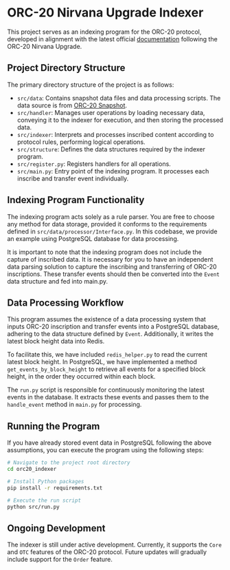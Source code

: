 # ORC-20 Nirvana Upgrade Indexer

This project serves as an indexing program for the ORC-20 protocol, developed in alignment with the latest official [documentation](https://orc20protocol.gitbook.io/orc-20-protocol/) following the ORC-20 Nirvana Upgrade.

## Project Directory Structure

The primary directory structure of the project is as follows:

- `src/data`: Contains snapshot data files and data processing scripts. The data source is from [ORC-20 Snapshot](https://github.com/ORC-20/snapshot).
- `src/handler`: Manages user operations by loading necessary data, conveying it to the indexer for execution, and then storing the processed data.
- `src/indexer`: Interprets and processes inscribed content according to protocol rules, performing logical operations.
- `src/structure`: Defines the data structures required by the indexer program.
- `src/register.py`: Registers handlers for all operations.
- `src/main.py`: Entry point of the indexing program. It processes each inscribe and transfer event individually.

## Indexing Program Functionality

The indexing program acts solely as a rule parser. You are free to choose any method for data storage, provided it conforms to the requirements defined in `src/data/processor/Interface.py`. In this codebase, we provide an example using PostgreSQL database for data processing.

It is important to note that the indexing program does not include the capture of inscribed data. It is necessary for you to have an independent data parsing solution to capture the inscribing and transferring of ORC-20 inscriptions. These transfer events should then be converted into the `Event` data structure and fed into main.py.

## Data Processing Workflow

This program assumes the existence of a data processing system that inputs ORC-20 inscription and transfer events into a PostgreSQL database, adhering to the data structure defined by `Event`. Additionally, it writes the latest block height data into Redis.

To facilitate this, we have included `redis_helper.py` to read the current latest block height. In PostgreSQL, we have implemented a method `get_events_by_block_height` to retrieve all events for a specified block height, in the order they occurred within each block.

The `run.py` script is responsible for continuously monitoring the latest events in the database. It extracts these events and passes them to the `handle_event` method in `main.py` for processing.

## Running the Program

If you have already stored event data in PostgreSQL following the above assumptions, you can execute the program using the following steps:

```bash
# Navigate to the project root directory
cd orc20_indexer

# Install Python packages
pip install -r requirements.txt

# Execute the run script
python src/run.py
```

## Ongoing Development

The indexer is still under active development. Currently, it supports the `Core` and `OTC` features of the ORC-20 protocol. Future updates will gradually include support for the `Order` feature.
